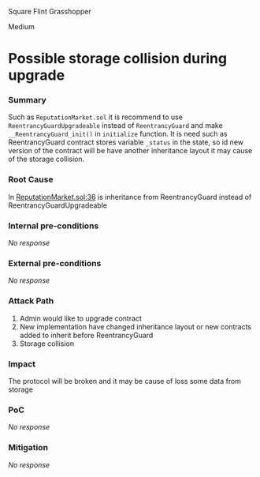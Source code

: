 Square Flint Grasshopper

Medium

# Possible storage collision during upgrade

### Summary

Such as `ReputationMarket.sol` it is recommend to use `ReentrancyGuardUpgradeable` instead of `ReentrancyGuard` and make `__ReentrancyGuard_init()` in `initialize`  function. It is need such as ReentrancyGuard contract stores variable `_status` in the state, so id new version of the contract will be have another inheritance layout it may cause of the storage collision. 

### Root Cause

In [ReputationMarket.sol:36](https://github.com/sherlock-audit/2024-11-ethos-network-ii/blob/main/ethos/packages/contracts/contracts/ReputationMarket.sol#L36C62-L36C77) is inheritance from ReentrancyGuard instead of ReentrancyGuardUpgradeable 

### Internal pre-conditions

_No response_

### External pre-conditions

_No response_

### Attack Path

1. Admin would like to upgrade contract
2. New implementation have changed inheritance layout or new contracts added to inherit before ReentrancyGuard
3. Storage collision

### Impact

The protocol will be broken and it may be cause of loss some data from storage

### PoC

_No response_

### Mitigation

_No response_